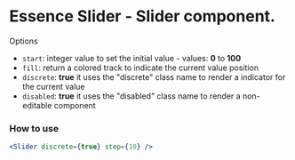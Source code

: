 # Essence Slider - Slider component.

Options
- `start`: integer value to set the initial value - values: **0** to **100**
- `fill`: return a colored track to indicate the current value position
- `discrete`: **true** it uses the "discrete" class name to render a indicator for the current value
- `disabled`: **true** it uses the "disabled" class name to render a non-editable component

### How to use
```jsx
<Slider discrete={true} step={10} />
```